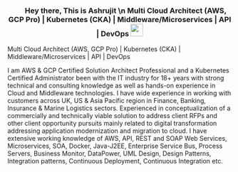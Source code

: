 <h3 align="center">
  &nbsp;&nbsp;&nbsp;&nbsp;&nbsp;&nbsp;&nbsp;Hey there, This is Ashrujit \n
  Multi Cloud Architect (AWS, GCP Pro) | Kubernetes (CKA) | Middleware/Microservices | API | DevOps
  <img src="https://media.giphy.com/media/hvRJCLFzcasrR4ia7z/giphy.gif" width="28">
</h3>

Multi Cloud Architect (AWS, GCP Pro) | Kubernetes (CKA) | Middleware/Microservices | API | DevOps

I am AWS & GCP Certified Solution Architect Professional and a Kubernetes Certified Administrator been with the IT industry for 18+ years with strong technical and consulting knowledge as well as hands-on experience in Cloud and Middleware technologies. I have wide experience in working with customers across UK, US & Asia Pacific region in Finance, Banking, Insurance & Marine Logistics sectors. Experienced in conceptualization of a commercially and technically viable solution to address client RFPs and other client opportunity pursuits mainly related to digital transformation addressing application modernization and migration to cloud. I have extensive working knowledge of AWS, API, REST and SOAP Web Services, Microservices, SOA, Docker, Java-J2EE, Enterprise Service Bus, Process Servers, Business Monitor, DataPower, UML Design, Design Patterns, Integration patterns, Continuous Deployment, Continuous Integration etc.
